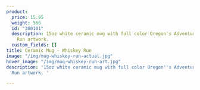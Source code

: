 ```yaml
---
product:
  price: 15.95
  weight: 566
  id: "300101"
  description: 15oz white ceramic mug with full color Oregon's Adventure Coast Whiskey
    Run artwork.
  custom_fields: []
title: Ceramic Mug - Whiskey Run
image: "/img/mug-whiskey-run-actual.jpg"
hover_image: "/img/mug-whiskey-run-art.jpg"
description: '15oz white ceramic mug with full color Oregon''s Adventure Coast Whiskey
  Run artwork. '

---
```


